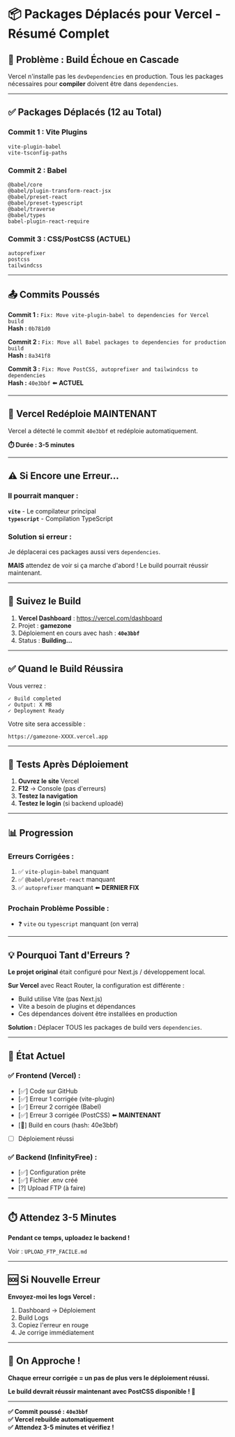 # 📦 Packages Déplacés pour Vercel - Résumé Complet

## 🔧 Problème : Build Échoue en Cascade

Vercel n'installe pas les `devDependencies` en production. Tous les packages nécessaires pour **compiler** doivent être dans `dependencies`.

---

## ✅ Packages Déplacés (12 au Total)

### Commit 1 : Vite Plugins
```
vite-plugin-babel
vite-tsconfig-paths
```

### Commit 2 : Babel
```
@babel/core
@babel/plugin-transform-react-jsx
@babel/preset-react
@babel/preset-typescript
@babel/traverse
@babel/types
babel-plugin-react-require
```

### Commit 3 : CSS/PostCSS (ACTUEL)
```
autoprefixer
postcss
tailwindcss
```

---

## 📤 Commits Poussés

**Commit 1 :** `Fix: Move vite-plugin-babel to dependencies for Vercel build`  
**Hash :** `0b781d0`

**Commit 2 :** `Fix: Move all Babel packages to dependencies for production build`  
**Hash :** `8a341f8`

**Commit 3 :** `Fix: Move PostCSS, autoprefixer and tailwindcss to dependencies`  
**Hash :** `40e3bbf` ⬅️ **ACTUEL**

---

## 🔄 Vercel Redéploie MAINTENANT

Vercel a détecté le commit `40e3bbf` et redéploie automatiquement.

**⏱️ Durée : 3-5 minutes**

---

## ⚠️ Si Encore une Erreur...

### Il pourrait manquer :

**`vite`** - Le compilateur principal  
**`typescript`** - Compilation TypeScript

### Solution si erreur :

Je déplacerai ces packages aussi vers `dependencies`.

**MAIS** attendez de voir si ça marche d'abord ! Le build pourrait réussir maintenant.

---

## 👀 Suivez le Build

1. **Vercel Dashboard** : https://vercel.com/dashboard
2. Projet : **gamezone**
3. Déploiement en cours avec hash : **`40e3bbf`**
4. Status : **Building...**

---

## ✅ Quand le Build Réussira

Vous verrez :
```
✓ Build completed
✓ Output: X MB
✓ Deployment Ready
```

Votre site sera accessible :
```
https://gamezone-XXXX.vercel.app
```

---

## 🧪 Tests Après Déploiement

1. **Ouvrez le site** Vercel
2. **F12** → Console (pas d'erreurs)
3. **Testez la navigation**
4. **Testez le login** (si backend uploadé)

---

## 📊 Progression

### Erreurs Corrigées :
1. ✅ `vite-plugin-babel` manquant
2. ✅ `@babel/preset-react` manquant
3. ✅ `autoprefixer` manquant ⬅️ **DERNIER FIX**

### Prochain Problème Possible :
- ❓ `vite` ou `typescript` manquant (on verra)

---

## 💡 Pourquoi Tant d'Erreurs ?

**Le projet original** était configuré pour Next.js / développement local.

**Sur Vercel** avec React Router, la configuration est différente :
- Build utilise Vite (pas Next.js)
- Vite a besoin de plugins et dépendances
- Ces dépendances doivent être installées en production

**Solution :** Déplacer TOUS les packages de build vers `dependencies`.

---

## 🎯 État Actuel

### ✅ Frontend (Vercel) :
- [✅] Code sur GitHub
- [✅] Erreur 1 corrigée (vite-plugin)
- [✅] Erreur 2 corrigée (Babel)
- [✅] Erreur 3 corrigée (PostCSS) ⬅️ **MAINTENANT**
- [🔄] Build en cours (hash: 40e3bbf)
- [ ] Déploiement réussi

### ✅ Backend (InfinityFree) :
- [✅] Configuration prête
- [✅] Fichier .env créé
- [?] Upload FTP (à faire)

---

## ⏱️ Attendez 3-5 Minutes

**Pendant ce temps, uploadez le backend !**

Voir : `UPLOAD_FTP_FACILE.md`

---

## 🆘 Si Nouvelle Erreur

**Envoyez-moi les logs Vercel :**
1. Dashboard → Déploiement
2. Build Logs
3. Copiez l'erreur en rouge
4. Je corrige immédiatement

---

## 🎉 On Approche !

**Chaque erreur corrigée = un pas de plus vers le déploiement réussi.**

**Le build devrait réussir maintenant avec PostCSS disponible ! 🚀**

---

**✅ Commit poussé : `40e3bbf`**  
**✅ Vercel rebuilde automatiquement**  
**✅ Attendez 3-5 minutes et vérifiez !**

